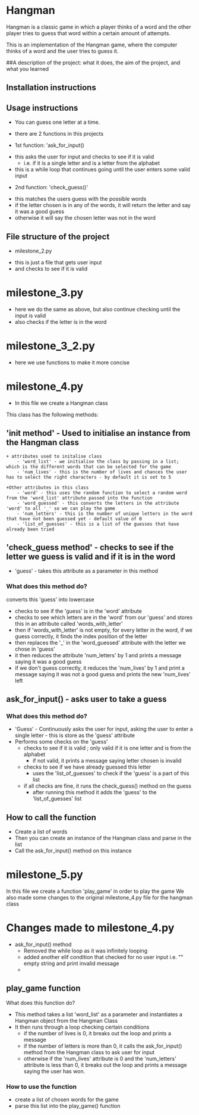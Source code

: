 # Hangman
Hangman is a classic game in which a player thinks of a word and the other player tries to guess that word within a certain amount of attempts.

This is an implementation of the Hangman game, where the computer thinks of a word and the user tries to guess it. 


##A description of the project: what it does, the aim of the project, and what you learned


## Installation instructions


## Usage instructions
- You can guess one letter at a time.

- there are 2 functions in this projects
+ 1st function: 'ask_for_input()
- this asks the user for input and checks to see if it is valid
    - i.e. if it is a single letter and is a letter from the alphabet
- this is a while loop that continues going until the user enters some valid input 

+ 2nd function: 'check_guess()'
- this matches the users guess with the possible words
- if the letter chosen is in any of the words, it will return the letter and say it was a good guess
- otherwise it will say the chosen letter was not in the word


## File structure of the project
+ milestone_2.py
- this is just a file that gets user input
- and checks to see if it is valid

# milestone_3.py
- here we do the same as above, but also continue checking until the input is valid
- also checks if the letter is in the word 

# milestone_3_2.py
- here we use functions to make it more concise

# milestone_4.py
- In this file we create a Hangman class 

This class has the following methods:
## '__init__ method' - Used to initialise an instance from the Hangman class 
    + attributes used to initalise class
        - 'word_list' - we initialise the class by passing in a list; which is the different words that can be selected for the game
        - 'num_lives' - this is the number of lives and chances the user has to select the right characters - by default it is set to 5
    
    +Other attributes in this class
        - 'word' - this uses the random function to select a random word from the 'word_list' attribute passed into the function
        - 'word_guessed' - this converts the letters in the attribute 'word' to all '_' so we can play the game
        - 'num_letters' - this is the number of unique letters in the word that have not been guessed yet - default value of 0
        - 'list_of_guesses' - this is a list of the guesses that have already been tried 


## 'check_guess method' - checks to see if the letter we guess is valid and if it is in the word 
- 'guess' - takes this attribute as a parameter in this method

### What does this method do? 
converts this 'guess' into lowercase 
- checks to see if the 'guess' is in the 'word' attribute
- checks to see which letters are in the 'word' from our 'guess' and stores this in an attribute called 'words_with_letter'
- then if 'words_with_letter' is not empty, for every letter in the word, if we guess correctly, it finds the index position of the letter
- then replaces the '_' in the 'word_guessed' attribute with the letter we chose in 'guess' 
- it then reduces the attribute 'num_letters' by 1 and prints a message saying it was a good guess
- if we don't guess correctly, it reduces the 'num_lives' by 1 and print a message saying it was not a good guess and prints the new 'num_lives' left


## ask_for_input() - asks user to take a guess

### What does this method do?
- 'Guess' - Continuously asks the user for input, asking the user to enter a single letter - this is store as the 'guess' attribute
- Performs some checks on the 'guess' 
    - checks to see if it is valid ; only valid if it is one letter and is from the alphabet
        -  if not valid, it prints a message saying letter chosen is invalid
    - checks to see if we have already guessed this letter
        - uses the 'list_of_guesses' to check if the 'guess' is a part of this list
    - if all checks are fine, it runs the check_guess() method on the guess 
        - after running this method it adds the 'guess' to the 'list_of_guesses' list 


## How to call the function
- Create a list of words 
- Then you can create an instance of the Hangman class and parse in the list
- Call the ask_for_input() method on this instance


# milestone_5.py
In this file we create a function 'play_game' in order to play the game
We also made some changes to the original milestone_4.py file for the hangman class

# Changes made to milestone_4.py
+ ask_for_input() method
    - Removed the while loop as it was infinitely looping
    - added another elif condition that checked for no user input i.e. "" empty string and print invalid message
    - 


## play_game function
What does this function do?
- This method takes a list 'word_list' as a parameter and instantiates a Hangman object from the Hangman Class
- It then runs through a loop checking certain conditions
    + if the number of lives is 0, it breaks out the loop and prints a message
    + if the number of letters is more than 0, it calls the ask_for_input() method from the Hangman class to ask user for input
    + otherwise if the 'num_lives' attribute is 0 and the 'num_letters' attribute is less than 0, it breaks out the loop and prints a message saying the user has won.

### How to use the function
- create a list of chosen words for the game
- parse this list into the play_game() function